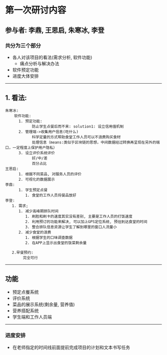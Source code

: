 ﻿# 第一次研讨内容
## 参与者: 李鼎, 王思启, 朱寒冰, 李登
### 共分为三个部分
* 各人对该项目的看法(需求分析, 软件功能)
  * 痛点分析与解决办法
* 软件预定功能
* 进度大体安排
---


## 1. 看法:

    朱寒冰:
        软件功能:
          1. 预定功能:
                防止学生点餐后而不来: solution1: 设立信用值机制
          2. 管理端->收集用户信息(吃什么)
                科学定量的方式帮助食堂工作人员可以不浪费购买食材
                处理信息（means:类似于区块链的思想，中间数据经过转换再呈现在另外的端口，一定程度上保护用户隐私）
          3. 设立评价系统评价
                好/中/差
                百分占比
    王思启:
          1. 根据不同菜品, 对服务人员的评价
          2. 可视化的数据展示    
    李鼎:
          1. 学生预定点餐
             1. 食堂的工作人员将餐品放好
    李登:  
       1. 需求;
          1. 减少高峰期排队时间
             1. 刷脸和刷卡的速度其实没有差别, 主要是工作人员的打饭速度
             2. 利用预订的功能来解决, 可以加上GPS定位系统, 预估到达食堂的时间
             3. 整合排队信息资源让学生了解到哪里的窗口人流量小
          2. 减少食堂的浪费
             1. 根据学生的口味调查数据
             2. 在APP上显示出食堂的饭菜剩余量

       2.早餐预约:
            完全可行
    
---

## 功能


* 预定点餐系统
* 评价系统
* 菜品的展示系统(剩余量, 营养值)
* 营养搭配系统
* 学生端和工作人员端
  
---
### 进度安排

* 在老师指定的时间线前面提前完成项目的计划和文本书写任务
  




